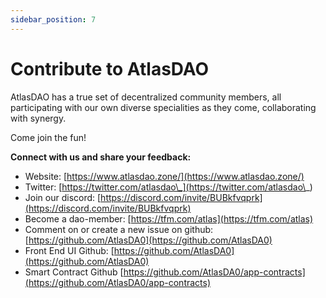 ```yaml
---
sidebar_position: 7
---
```


# Contribute to AtlasDAO

AtlasDAO has a true set of decentralized community members, all participating with our own diverse specialities as they come, collaborating with synergy.

Come join the fun!

**Connect with us and share your feedback:**

* Website:  [https://www.atlasdao.zone/](https://www.atlasdao.zone/)
* Twitter: [https://twitter.com/atlasdao\_](https://twitter.com/atlasdao\_)
* Join our discord: [https://discord.com/invite/BUBkfvqprk](https://discord.com/invite/BUBkfvqprk)
* Become a dao-member: [https://tfm.com/atlas](https://tfm.com/atlas)
* Comment on or create a new issue on github: [https://github.com/AtlasDA0](https://github.com/AtlasDA0)
* Front End UI Github:  [https://github.com/AtlasDA0](https://github.com/AtlasDA0)
* Smart Contract Github [https://github.com/AtlasDA0/app-contracts](https://github.com/AtlasDA0/app-contracts)
